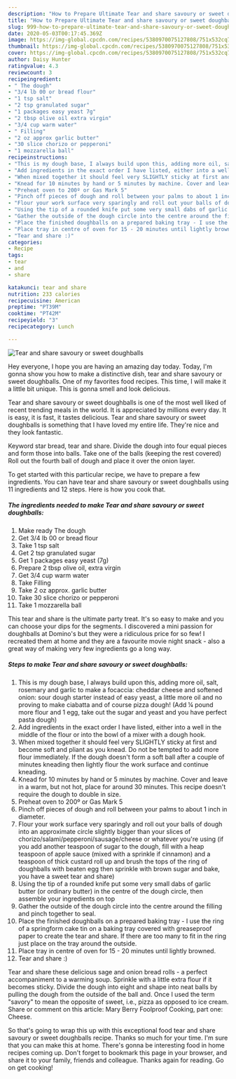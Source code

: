 ```yaml
---
description: "How to Prepare Ultimate Tear and share savoury or sweet doughballs"
title: "How to Prepare Ultimate Tear and share savoury or sweet doughballs"
slug: 999-how-to-prepare-ultimate-tear-and-share-savoury-or-sweet-doughballs
date: 2020-05-03T00:17:45.369Z
image: https://img-global.cpcdn.com/recipes/5380970075127808/751x532cq70/tear-and-share-savoury-or-sweet-doughballs-recipe-main-photo.jpg
thumbnail: https://img-global.cpcdn.com/recipes/5380970075127808/751x532cq70/tear-and-share-savoury-or-sweet-doughballs-recipe-main-photo.jpg
cover: https://img-global.cpcdn.com/recipes/5380970075127808/751x532cq70/tear-and-share-savoury-or-sweet-doughballs-recipe-main-photo.jpg
author: Daisy Hunter
ratingvalue: 4.3
reviewcount: 3
recipeingredient:
- " The dough"
- "3/4 lb 00 or bread flour"
- "1 tsp salt"
- "2 tsp granulated sugar"
- "1 packages easy yeast 7g"
- "2 tbsp olive oil extra virgin"
- "3/4 cup warm water"
- " Filling"
- "2 oz approx garlic butter"
- "30 slice chorizo or pepperoni"
- "1 mozzarella ball"
recipeinstructions:
- "This is my dough base, I always build upon this, adding more oil, salt, rosemary and garlic to make a focaccia: cheddar cheese and softened onion: sour dough starter instead of easy yeast, a little more oil and no proving to make ciabatta and of course pizza dough! (Add ¼ pound more flour and 1 egg, take out the sugar and yeast and you have perfect pasta dough)"
- "Add ingredients in the exact order I have listed, either into a well in the middle of the flour or into the bowl of a mixer with a dough hook."
- "When mixed together it should feel very SLIGHTLY sticky at first and become soft and pliant as you knead. Do not be tempted to add more flour immediately. If the dough doesn&#39;t form a soft ball after a couple of minutes kneading then lightly flour the work surface and continue kneading."
- "Knead for 10 minutes by hand or 5 minutes by machine. Cover and leave in a warm, but not hot, place for around 30 minutes. This recipe doesn&#39;t require the dough to double in size."
- "Preheat oven to 200º or Gas Mark 5"
- "Pinch off pieces of dough and roll between your palms to about 1 inch in diameter."
- "Flour your work surface very sparingly and roll out your balls of dough into an approximate circle slightly bigger than your slices of chorizo/salami/pepperoni/sausage/cheese or whatever you&#39;re using  (if you add another teaspoon of sugar to the dough, fill with a heap teaspoon of apple sauce (mixed with a sprinkle if cinnamon) and a teaspoon of thick custard roll up and brush the tops of the ring of doughballs with beaten egg then sprinkle with brown sugar and bake, you have a sweet tear and share)"
- "Using the tip of a rounded knife put some very small dabs of garlic butter (or ordinary butter) in the centre of the dough circle, then assemble your ingredients on top"
- "Gather the outside of the dough circle into the centre around the filling and pinch together to seal."
- "Place the finished doughballs on a prepared baking tray - I use the ring of a springform cake tin on a baking tray covered with greaseproof paper to create the tear and share. If there are too many to fit in the ring just place on the tray around the outside."
- "Place tray in centre of oven for 15 - 20 minutes until lightly browned."
- "Tear and share :)"
categories:
- Recipe
tags:
- tear
- and
- share

katakunci: tear and share 
nutrition: 233 calories
recipecuisine: American
preptime: "PT39M"
cooktime: "PT42M"
recipeyield: "3"
recipecategory: Lunch

---
```



![Tear and share savoury or sweet doughballs](https://img-global.cpcdn.com/recipes/5380970075127808/751x532cq70/tear-and-share-savoury-or-sweet-doughballs-recipe-main-photo.jpg)

Hey everyone, I hope you are having an amazing day today. Today, I'm gonna show you how to make a distinctive dish, tear and share savoury or sweet doughballs. One of my favorites food recipes. This time, I will make it a little bit unique. This is gonna smell and look delicious.

Tear and share savoury or sweet doughballs is one of the most well liked of recent trending meals in the world. It is appreciated by millions every day. It is easy, it is fast, it tastes delicious. Tear and share savoury or sweet doughballs is something that I have loved my entire life. They're nice and they look fantastic.

Keyword star bread, tear and share. Divide the dough into four equal pieces and form those into balls. Take one of the balls (keeping the rest covered) Roll out the fourth ball of dough and place it over the onion layer.


To get started with this particular recipe, we have to prepare a few ingredients. You can have tear and share savoury or sweet doughballs using 11 ingredients and 12 steps. Here is how you cook that.

<!--inarticleads1-->

##### The ingredients needed to make Tear and share savoury or sweet doughballs:

1. Make ready  The dough
1. Get 3/4 lb 00 or bread flour
1. Take 1 tsp salt
1. Get 2 tsp granulated sugar
1. Get 1 packages easy yeast (7g)
1. Prepare 2 tbsp olive oil, extra virgin
1. Get 3/4 cup warm water
1. Take  Filling
1. Take 2 oz approx. garlic butter
1. Take 30 slice chorizo or pepperoni
1. Take 1 mozzarella ball


This tear and share is the ultimate party treat. It&#39;s so easy to make and you can choose your dips for the segments. I discovered a mini passion for doughballs at Domino&#39;s but they were a ridiculous price for so few! I recreated them at home and they are a favourite movie night snack - also a great way of making very few ingredients go a long way. 

<!--inarticleads2-->

##### Steps to make Tear and share savoury or sweet doughballs:

1. This is my dough base, I always build upon this, adding more oil, salt, rosemary and garlic to make a focaccia: cheddar cheese and softened onion: sour dough starter instead of easy yeast, a little more oil and no proving to make ciabatta and of course pizza dough! (Add ¼ pound more flour and 1 egg, take out the sugar and yeast and you have perfect pasta dough)
1. Add ingredients in the exact order I have listed, either into a well in the middle of the flour or into the bowl of a mixer with a dough hook.
1. When mixed together it should feel very SLIGHTLY sticky at first and become soft and pliant as you knead. Do not be tempted to add more flour immediately. If the dough doesn&#39;t form a soft ball after a couple of minutes kneading then lightly flour the work surface and continue kneading.
1. Knead for 10 minutes by hand or 5 minutes by machine. Cover and leave in a warm, but not hot, place for around 30 minutes. This recipe doesn&#39;t require the dough to double in size.
1. Preheat oven to 200º or Gas Mark 5
1. Pinch off pieces of dough and roll between your palms to about 1 inch in diameter.
1. Flour your work surface very sparingly and roll out your balls of dough into an approximate circle slightly bigger than your slices of chorizo/salami/pepperoni/sausage/cheese or whatever you&#39;re using  (if you add another teaspoon of sugar to the dough, fill with a heap teaspoon of apple sauce (mixed with a sprinkle if cinnamon) and a teaspoon of thick custard roll up and brush the tops of the ring of doughballs with beaten egg then sprinkle with brown sugar and bake, you have a sweet tear and share)
1. Using the tip of a rounded knife put some very small dabs of garlic butter (or ordinary butter) in the centre of the dough circle, then assemble your ingredients on top
1. Gather the outside of the dough circle into the centre around the filling and pinch together to seal.
1. Place the finished doughballs on a prepared baking tray - I use the ring of a springform cake tin on a baking tray covered with greaseproof paper to create the tear and share. If there are too many to fit in the ring just place on the tray around the outside.
1. Place tray in centre of oven for 15 - 20 minutes until lightly browned.
1. Tear and share :)


Tear and share these delicious sage and onion bread rolls - a perfect accompaniment to a warming soup. Sprinkle with a little extra flour if it becomes sticky. Divide the dough into eight and shape into neat balls by pulling the dough from the outside of the ball and. Once I used the term &#34;savory&#34; to mean the opposite of sweet, i.e., pizza as opposed to ice cream. Share or comment on this article: Mary Berry Foolproof Cooking, part one: Cheese. 

So that's going to wrap this up with this exceptional food tear and share savoury or sweet doughballs recipe. Thanks so much for your time. I'm sure that you can make this at home. There's gonna be interesting food in home recipes coming up. Don't forget to bookmark this page in your browser, and share it to your family, friends and colleague. Thanks again for reading. Go on get cooking!
